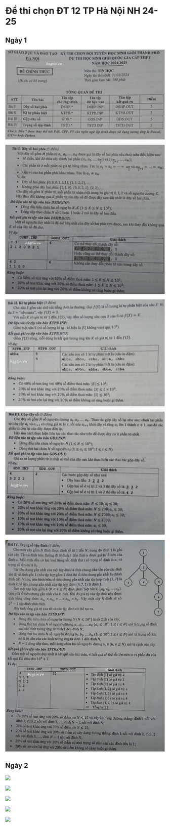 # Đề thi chọn ĐT 12 TP Hà Nội NH 24-25
## Ngày 1

![](hanoicdt24b0.png)

![](hanoicdt24b1.png)

![](hanoicdt24b2.png)

![](hanoicdt24b3.png)

![](hanoicdt24b4.png)



## Ngày 2



![](hanoicdt24b9.png)

![](hanoicdt24b5.png)

![](hanoicdt24b6.png)

![](hanoicdt24b7.png)

![](hanoicdt24b8.png)




